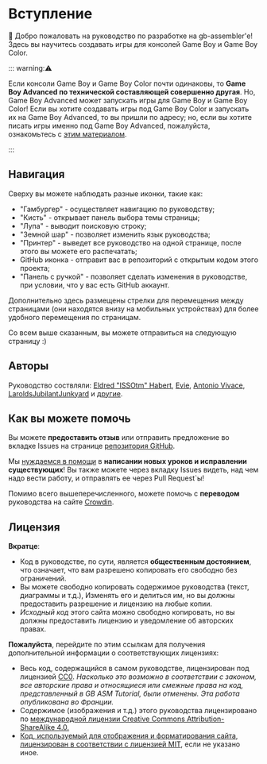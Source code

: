 # Вступление

👋 Добро пожаловать на руководство по разработке на gb-assembler'е! 
Здесь вы научитесь создавать игры для консолей Game Boy и Game Boy Color.

::: warning:⚠️

Если консоли Game Boy и Game Boy Color почти одинаковы, то **Game Boy Advanced по технической составляющей совершенно другая**.
Но, Game Boy Advanced может запускать игры для Game Boy и Game Boy Color!
Если вы хотите создавать игры под Game Boy Color и запускать их на Game Boy Advanced, то вы пришли по адресу; но, если вы хотите писать игры именно под Game Boy Advanced, пожалуйста, ознакомьтесь с [этим материалом](http://coranac.com/tonc/text).

:::

## Навигация

Сверху вы можете наблюдать разные иконки, такие как:

 - "Гамбургер" <i class="fa fa-bars"></i> - осуществляет навигацию по руководству;
 - "Кисть" <i class="fa fa-paint-brush"></i> - открывает панель выбора темы страницы;
 - "Лупа" <i class="fa fa-search"></i> - выводит поисковую строку;
 - "Земной шар" <i class="fa fa-globe"></i> - позволяет изменить язык руководства;
 - "Принтер" <i class="fa fa-print"></i> - выведет все руководство на одной странице, после этого вы можете его распечатать;
 - GitHub иконка <i class="fa fa-github"></i> - отправит вас в репозиторий с открытым кодом этого проекта;
 - "Панель с ручкой" <i class="fa fa-edit"></i> - позволяет сделать изменения в руководстве, при условии, что у вас есть GitHub аккаунт.
 
Дополнительно здесь размещены стрелки для перемещения между страницами (они находятся внизу на мобильных устройствах) для более удобного перемещения по страницам.

Со всем выше сказанным, вы можете отправиться на следующую страницу :)

## Авторы

Руководство соствляли: [Eldred "ISSOtm" Habert](https://eldred.fr/), [Evie](https://evie.gbdev.io/), [Antonio Vivace](https://github.com/avivace), [LaroldsJubilantJunkyard](https://www.LaroldsJubilantJunkyard.com) и [другие](https://github.com/gbdev/gb-asm-tutorial/graphs/contributors).

## Как вы можете помочь

Вы можете **предоставить отзыв** или отправить предложение во вкладке Issues на странице [репозитория GitHub](https://github.com/gbdev/gb-asm-tutorial).

Мы [нуждаемся в помощи](https://github.com/gbdev/gb-asm-tutorial/issues) в **написании новых уроков и исправлении существующих**! Вы также можете через вкладку Issues видеть, над чем надо вести работу, и отправлять ее через Pull Request`ы!

Помимо всего вышеперечисленного, можете помочь с **переводом** руководства на сайте [Crowdin](https://crowdin.com/project/gb-asm-tutorial).

## Лицензия

**Вкратце**:

 - Код в руководстве, по сути, является **общественным достоянием**, что означает, что вам разрешено копировать его свободно без ограничений.
 - Вы можете свободно копировать содержимое руководства (текст, диаграммы и т.д.), Изменять его и делиться им, но вы должны предоставить разрешение и лицензию на любые копии.
 - *Исходный код* этого сайта можно свободно копировать, но вы должны предоставить лицензию и уведомление об авторских правах.

**Пожалуйста**, перейдите по этим ссылкам для получения дополнительной информации о соответствующих лицензиях:

 - Весь код, содержащийся в самом руководстве, лицензирован под лицензией <a rel="license" href="http://creativecommons.org/publicdomain/zero/1.0/">CC0</a>. *Насколько это возможно в соответствии с законом, все авторские права и относящиеся или смежные права на код, представленный в GB ASM Tutorial, были отменены. Эта работа опубликована во Франции.*
 - Содержимое (изображения и т.д.) этого руководства лицензировано по <a rel="license" href="http://creativecommons.org/licenses/by-sa/4.0/">международной лицензии Creative Commons Attribution-ShareAlike 4.0.
 - Код, используемый для отображения и форматирования сайта, лицензирован в соответствии с лицензией [MIT](https://github.com/ISSOtm/gb-asm-tutorial/blob/master/LICENSE), если не указано иное.